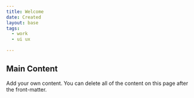 ```yaml
---
title: Welcome
date: Created
layout: base
tags:
  - work
  - ui ux
  
---
```

<h2 class="mainHeading">Main Content</h2>
<section class="content">
  <p>Add your own content. You can delete all of the content on this page after the front-matter.</p>
</section>
